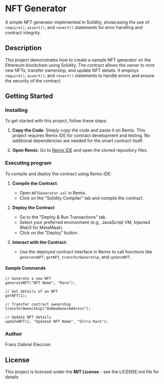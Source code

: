# NFT Generator

A simple NFT generator implemented in Solidity, showcasing the use of `require()`, `assert()`, and `revert()` statements for error handling and contract integrity.

## Description

This project demonstrates how to create a sample NFT generator on the Ethereum blockchain using Solidity. The contract allows the owner to mint new NFTs, transfer ownership, and update NFT details. It employs `require()`, `assert()`, and `revert()` statements to handle errors and ensure the security of the contract.

## Getting Started

### Installing

To get started with this project, follow these steps:

1. **Copy the Code**:
    Simply copy the code and paste it on Remix. This project requires Remix IDE for contract development and testing. No additional dependencies are needed for the smart contract itself.

2. **Open Remix**:
    Go to [Remix IDE](https://remix.ethereum.org/) and open the cloned repository files.

### Executing program

To compile and deploy the contract using Remix IDE:

1. **Compile the Contract**:
    - Open `NFTGenerator.sol` in Remix.
    - Click on the "Solidity Compiler" tab and compile the contract.

2. **Deploy the Contract**:
    - Go to the "Deploy & Run Transactions" tab.
    - Select your preferred environment (e.g., JavaScript VM, Injected Web3 for MetaMask).
    - Click on the "Deploy" button.

3. **Interact with the Contract**:
    - Use the deployed contract interface in Remix to call functions like `generateNFT`, `getNFT`, `transferOwnership`, and `updateNFT`.

#### Sample Commands
```solidity
// Generate a new NFT
generateNFT("NFT Name", "Rare");

// Get details of an NFT
getNFT(1);

// Transfer contract ownership
transferOwnership("0xNewOwnerAddress");

// Update NFT details
updateNFT(1, "Updated NFT Name", "Ultra Rare");
```
### Author
Franz Gabriel Eleccion

## License

This project is licensed under the <b>MIT License</b> - see the LICENSE.md file for details

